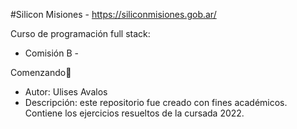 #Silicon Misiones - https://siliconmisiones.gob.ar/ 


Curso de programación full stack:

- Comisión B -

Comenzando🚀

- Autor: Ulises Avalos 
- Descripción: este repositorio fue creado con fines académicos. Contiene los ejercicios resueltos de la cursada 2022.

